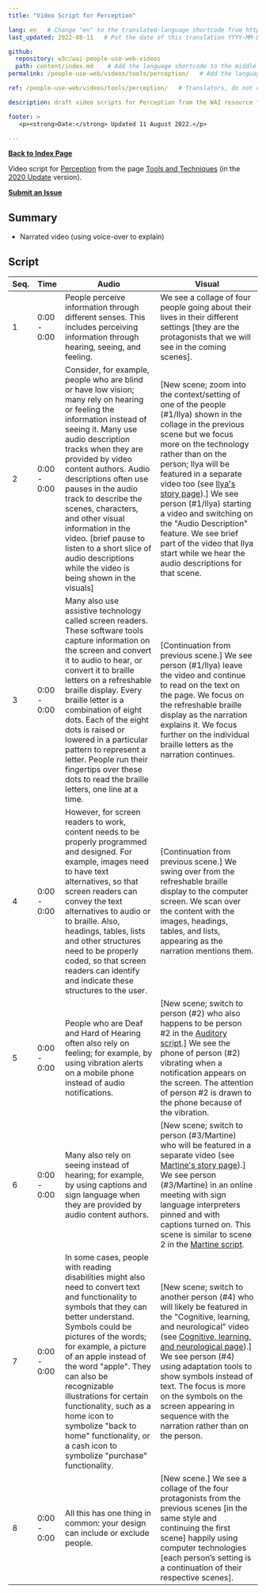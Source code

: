 ```yaml
---
title: "Video Script for Perception"

lang: en   # Change "en" to the translated-language shortcode from https://www.iana.org/assignments/language-subtag-registry/language-subtag-registry
last_updated: 2022-08-11   # Put the date of this translation YYYY-MM-DD (with month in the middle)

github:
  repository: w3c/wai-people-use-web-videos
  path: content/index.md    # Add the language shortcode to the middle of the filename, for example: content/index.fr.md
permalink: /people-use-web/videos/tools/perception/   # Add the language shortcode to the end, with no slash at end, for example: /link/to/page/fr

ref: /people-use-web/videos/tools/perception/   # Translators, do not change this

description: draft video scripts for Perception from the WAI resource "How People with Disabilities Use the Web"

footer: >
   <p><strong>Date:</strong> Updated 11 August 2022.</p>

---
```


**[Back to Index Page](../../)**

Video script for [Perception](https://deploy-preview-113--wai-people-use-web.netlify.app/people-use-web/tools-techniques-perception/) from the page [Tools and Techniques](https://deploy-preview-113--wai-people-use-web.netlify.app/people-use-web/tools-techniques/) (in the [2020 Update](https://github.com/w3c/wai-people-use-web/wiki/Persona-development) version).

**[Submit an Issue](https://github.com/w3c/wai-people-use-web-videos/issues/new?title=[Perception])**

## Summary

* Narrated video (using voice-over to explain)

## Script

| Seq. | Time | Audio | Visual |
| --- | --- | --- | --- |
| 1 | 0:00 - 0:00 | People perceive information through different senses. This includes perceiving information through hearing, seeing, and feeling. | We see a collage of four people going about their lives in their different settings [they are the protagonists that we will see in the coming scenes]. |
| 2 | 0:00 - 0:00 | Consider, for example, people who are blind or have low vision; many rely on hearing or feeling the information instead of seeing it. Many use audio description tracks when they are provided by video content authors. Audio descriptions often use pauses in the audio track to describe the scenes, characters, and other visual information in the video. [brief pause to listen to a short slice of audio descriptions while the video is being shown in the visuals] | [New scene; zoom into the context/setting of one of the people (#1/Ilya) shown in the collage in the previous scene but we focus more on the technology rather than on the person; Ilya will be featured in a separate video too (see [Ilya's story page](https://deploy-preview-113--wai-people-use-web.netlify.app/people-use-web/user-stories-three/)).] We see person (#1/Ilya) starting a video and switching on the "Audio Description" feature. We see brief part of the video that Ilya start while we hear the audio descriptions for that scene. |
| 3 | 0:00 - 0:00 | Many also use assistive technology called screen readers. These software tools capture information on the screen and convert it to audio to hear, or convert it to braille letters on a refreshable braille display. Every braille letter is a combination of eight dots. Each of the eight dots is raised or lowered in a particular pattern to represent a letter. People run their fingertips over these dots to read the braille letters, one line at a time. | [Continuation from previous scene.] We see person (#1/Ilya) leave the video and continue to read on the text on the page. We focus on the refreshable braille display as the narration explains it. We focus further on the individual braille letters as the narration continues. |
| 4 | 0:00 - 0:00 | However, for screen readers to work, content needs to be properly programmed and designed. For example, images need to have text alternatives, so that screen readers can convey the text alternatives to audio or to braille. Also, headings, tables, lists and other structures need to be properly coded, so that screen readers can identify and indicate these structures to the user. | [Continuation from previous scene.] We swing over from the refreshable braille display to the computer screen. We scan over the content with the images, headings, tables, and lists, appearing as the narration mentions them. |
| 5 | 0:00 - 0:00 | People who are Deaf and Hard of Hearing often also rely on feeling; for example, by using vibration alerts on a mobile phone instead of audio notifications. | [New scene; switch to person (#2) who also happens to be person #2 in the [Auditory script](https://wai-people-use-web-videos.netlify.app/people-use-web/videos/abilities/auditory/).] We see the phone of person (#2) vibrating when a notification appears on the screen. The attention of person #2 is drawn to the phone because of the vibration. |
| 6 | 0:00 - 0:00 | Many also rely on seeing instead of hearing; for example, by using captions and sign language when they are provided by audio content authors. | [New scene; switch to person (#3/Martine) who will be featured in a separate video (see [Martine's story page](https://deploy-preview-113--wai-people-use-web.netlify.app/people-use-web/user-stories-six/)).] We see person (#3/Martine) in an online meeting with sign language interpreters pinned and with captions turned on. This scene is similar to scene 2 in the [Martine script](https://wai-people-use-web-videos.netlify.app/people-use-web/videos/stories/martine/). |
| 7 | 0:00 - 0:00 | In some cases, people with reading disabilities might also need to convert text and functionality to symbols that they can better understand. Symbols could be pictures of the words; for example, a picture of an apple instead of the word "apple". They can also be recognizable illustrations for certain functionality, such as a home icon to symbolize "back to home" functionality, or a cash icon to symbolize "purchase" functionality. | [New scene; switch to another person (#4) who will likely be featured in the "Cognitive, learning, and neurological" video (see [Cognitive, learning, and neurological page](https://deploy-preview-113--wai-people-use-web.netlify.app/people-use-web/abilities-barriers-cognitive/)).] We see person (#4) using adaptation tools to show symbols instead of text. The focus is more on the symbols on the screen appearing in sequence with the narration rather than on the person. |
| 8 | 0:00 - 0:00 | All this has one thing in common: your design can include or exclude people. | [New scene.] We see a collage of the four protagonists from the previous scenes [in the same style and continuing the first scene] happily using computer technologies [each person’s setting is a continuation of their respective scenes]. |
